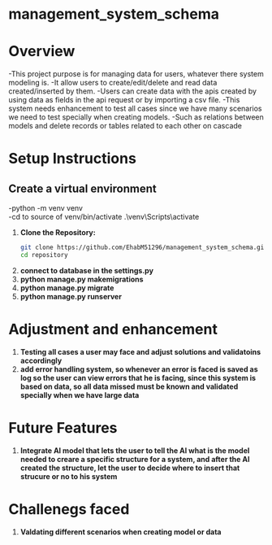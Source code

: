 # management_system_schema

# Overview
-This project purpose is for managing data for users, whatever there system modeling is.
-It allow users to create/edit/delete and read data created/inserted by them.
-Users can create data with the apis created by using data as fields in the api request or by importing a csv file.
-This system needs enhancement to test all cases since we have many scenarios we need to test specially when creating models.
-Such as relations between models and delete records or tables related to each other on cascade

# Setup Instructions
## Create a virtual environment
-python -m venv venv  
-cd to source of venv/bin/activate
.\venv\Scripts\activate



1. **Clone the Repository:**
   ```bash
   git clone https://github.com/EhabM51296/management_system_schema.git
   cd repository
2. **connect to database in the settings.py**
3. **python manage.py makemigrations**
4. **python manage.py migrate**
5. **python manage.py runserver**


# Adjustment and enhancement
1. **Testing all cases a user may face and adjust solutions and validatoins accordingly**
2. **add error handling system, so whenever an error is faced is saved as log so the user can view errors that he is facing, since this system is based on data, so all data missed must be known and validated specially when we have large data**

# Future Features 
1. **Integrate AI model that lets the user to tell the AI what is the model needed to creare a specific structure for a system, and after the AI created the structure, let the user to decide where to insert that strucure or no to his system**

# Challenegs faced
1. **Valdating different scenarios when creating model or data**


